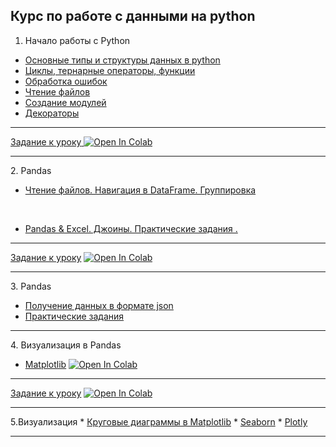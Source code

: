 ## Курс по работе с данными на python

1. Начало работы с Python 
*  <a href="https://github.com/da-python/new-modul-python/blob/main/Lesson1/notebooks/1.intro.ipynb">Основные типы и структуры данных в python</a>
* <a href="https://github.com/da-python/new-modul-python/blob/main/Lesson1/notebooks/2.loops.ipynb">Циклы, тернарные операторы, функции</a>
* <a href="https://github.com/da-python/new-modul-python/blob/main/Lesson1/notebooks/4.exceptions.ipynb">Обработка ошибок</a>
* <a href="https://github.com/da-python/new-modul-python/blob/main/Lesson1/notebooks/3.files.ipynb">Чтение файлов</a>
* <a href="https://github.com/da-python/new-modul-python/blob/main/Lesson1/notebooks/5.modul.ipynb">Создание модулей </a>
* <a href="https://github.com/da-python/new-modul-python/blob/main/Lesson1/notebooks/6.decorator.ipynb">Декораторы</a>
<hr>
<a href="https://github.com/da-python/new-modul-python/tree/main/Lesson1/hometask">Задание к уроку</a><a target="_blank" href="https://colab.research.google.com/github/da-python/new-modul-python/blob/main/Lesson1/hometask/without_pandas.ipynb">
  <img src="https://colab.research.google.com/assets/colab-badge.svg" alt="Open In Colab"/>
</a>
<hr>
2. Pandas

* <a href="https://github.com/da-python/new-modul-python/blob/main/Lesson2/pandas_pizza.ipynb">Чтение файлов. Навигация в DataFrame. Группировка</a>

<br>

* <a href="https://github.com/da-python/new-modul-python/blob/main/Lesson2/pandas_medals.ipynb">Pandas & Excel. Джоины. Практические задания .</a>

<hr>
<a href="https://github.com/da-python/new-modul-python/tree/main/Lesson2/hometask">Задание к уроку</a> <a target="_blank" href="https://colab.research.google.com/github/da-python/new-modul-python/blob/main/Lesson2/hometask/HH-api-hometask.ipynb">
  <img src="https://colab.research.google.com/assets/colab-badge.svg" alt="Open In Colab"/>
</a>
<hr>
3. Pandas

* <a href="">Получение данных в формате json</a>
* <a href="">Практические задания</a>
<hr>
4. Визуализация в Pandas

* <a href="https://github.com/da-python/new-modul-python/blob/main/Lesson3/matplotlib.ipynb">Matplotlib</a> <a target="_blank" href="https://colab.research.google.com/github/da-python/new-modul-python/blob/main/Lesson3/matplotlib.ipynb">
  <img src="https://colab.research.google.com/assets/colab-badge.svg" alt="Open In Colab"/>
</a>

<hr>
<a href="https://github.com/da-python/new-modul-python/blob/main/Lesson4/hometask/SyntheticRubber.ipynb">Задание к уроку</a> <a target="_blank" href="https://colab.research.google.com/github/da-python/new-modul-python/blob/main/Lesson3/hometask/SyntheticRubber.ipynb">
  <img src="https://colab.research.google.com/assets/colab-badge.svg" alt="Open In Colab"/>
</a>

<hr>
5.Визуализация 
* <a href="https://github.com/da-python/new-modul-python/blob/main/Lesson5/matplotlib_piecharts.ipynb">Круговые диаграммы в Matplotlib</a>
* <a href="https://github.com/da-python/new-modul-python/blob/main/Lesson5/seaborn.ipynb">Seaborn</a>
* <a href="https://github.com/da-python/new-modul-python/blob/main/Lesson5/plotly.ipynb">Plotly</a>

<hr>

